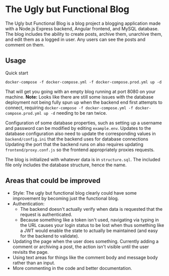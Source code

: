 # The Ugly but Functional Blog

The Ugly but Functional Blog is a blog project a blogging application made with a Node.js Express backend, Angular frontend, and MySQL database.  
 The blog includes the ability to create posts, archive them, unarchive them, and edit them as a logged in user.
 Any users can see the posts and comment on them.

## Usage
Quick start
```
docker-compose -f docker-compose.yml -f docker-compose.prod.yml up -d
```
That will get you going with an empty blog running at port 8080 on your machine.
**Note:** Looks like there are still some issues with the database deployment not being fully spun up
when the backend end first attempts to connect, requiring `docker-compose -f docker-compose.yml -f docker-compose.prod.yml up -d` needing to be ran twice.

Configuration of some database properties, such as setting up a username and password can be modified by editing `example.env`.
Updates to the database configuration also need to update the corresponding values in `backend/config.ini` that the backend uses for database connections
Updating the port that the backend runs on also requires updating `frontend/proxy.conf.js` so the frontend appropriately proxies requests.

The blog is initialized with whatever data is in `structure.sql`. 
The included file only includes the database structure, hence the name.

## Areas that could be improved
 - Style: The ugly but functional blog clearly could have some improvement by becoming just the functional blog.
 - Authentication: 
    - The backend doesn't actually verify when data is requested that the request is authenticated.
    - Because something like a token isn't used, navigating via typing in the URL causes your login status to be lost when
    thus something like a JWT would enable the state to actually be maintained (and easy for the backend to validate).
 - Updating the page when the user does something. Currently adding a comment or archiving a post, the action isn't visible until the user revisits the page.
 - Using text areas for things like the comment body and message body rather than an input.
 - More commenting in the code and better documentation.

